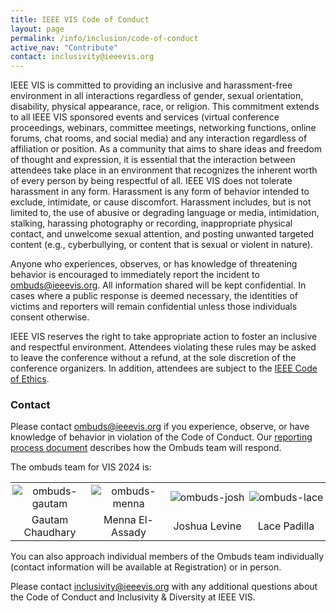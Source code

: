 ```yaml
---
title: IEEE VIS Code of Conduct
layout: page
permalink: /info/inclusion/code-of-conduct
active_nav: "Contribute"
contact: inclusivity@ieeevis.org
---
```


IEEE VIS is committed to providing an inclusive and harassment-free environment in all interactions regardless of gender, sexual orientation, disability, physical appearance, race, or religion. This commitment extends to  all IEEE VIS sponsored events and services (virtual conference proceedings, webinars, committee meetings, networking functions, online forums, chat rooms, and social media) and any interaction regardless of affiliation or position. As a community that aims to share ideas and freedom of thought and expression, it is essential that the interaction between attendees take place in an environment that recognizes the inherent worth of every person by being respectful of all. IEEE VIS does not tolerate harassment in any form. Harassment is any form of behavior intended to exclude, intimidate, or cause discomfort. Harassment includes, but is not limited to, the use of abusive or degrading language or media, intimidation, stalking, harassing photography or recording, inappropriate physical contact, and unwelcome sexual attention, and posting unwanted targeted content (e.g., cyberbullying, or content that is sexual or violent in nature). 

Anyone who experiences, observes, or has knowledge of threatening behavior is encouraged to immediately report the incident to [ombuds@ieeevis.org](mailto:ombuds@ieeevis.org). All information shared will be kept confidential. In cases where a public response is deemed necessary, the identities of victims and reporters will remain confidential unless those individuals consent otherwise.

IEEE VIS reserves the right to take appropriate action to foster an inclusive and respectful environment. Attendees violating these rules may be asked to leave the conference without a refund, at the sole discretion of the conference organizers. In addition, attendees are subject to the [IEEE Code of Ethics](https://www.ieee.org/about/corporate/governance/p7-8.html).

### Contact

Please contact [ombuds@ieeevis.org](mailto:ombuds@ieeevis.org) if you experience, observe, or have knowledge of behavior in violation of the Code of Conduct.  Our [reporting process document](coc-reporting-process) describes how the Ombuds team will respond.

The ombuds team for VIS 2024 is: 

<center>
<table style="text-align: center;">
  <tbody>
    <tr>
      <td style="padding: 3px; width: 25%;"><img src="/year/2024/assets/ombuds-gautam.jpeg" alt="ombuds-gautam" style="min-width: 100px"/></td>
      <td style="padding: 3px; width: 25%;"><img src="/year/2024/assets/ombuds-menna.jpeg" alt="ombuds-menna" style="min-width: 100px"/></td>
      <td style="padding: 3px; width: 25%;"><img src="/year/2024/assets/ombuds-josh.jpeg" alt="ombuds-josh" style="min-width: 100px"/></td>
      <td style="padding: 3px; width: 25%;"><img src="/year/2024/assets/ombuds-lace.jpeg" alt="ombuds-lace" style="min-width: 100px"/></td>
    </tr>
    <tr>
      <td style="padding: 3px; width: 25%;">Gautam Chaudhary</td>
      <td style="padding: 3px; width: 25%;">Menna El-Assady</td>
      <td style="padding: 3px; width: 25%;">Joshua Levine</td>
      <td style="padding: 3px; width: 25%;">Lace Padilla</td>
    </tr>
  </tbody>
</table>
</center>

You can also approach individual members of the Ombuds team individually (contact information will be available at Registration) or in person.

Please contact [inclusivity@ieeevis.org](mailto:inclusivity@ieeevis.org) with any additional questions about the Code of Conduct and Inclusivity & Diversity at IEEE VIS.
 
